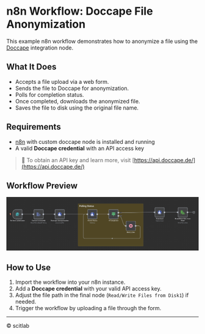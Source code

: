 # n8n Workflow: Doccape File Anonymization

This example n8n workflow demonstrates how to anonymize a file using the [Doccape](https://api.doccape.de/) integration node.

## What It Does

- Accepts a file upload via a web form.
- Sends the file to Doccape for anonymization.
- Polls for completion status.
- Once completed, downloads the anonymized file.
- Saves the file to disk using the original file name.

## Requirements

- [n8n](https://n8n.io/) with custom doccape node is installed and running
- A valid **Doccape credential** with an API access key

> 🔐 To obtain an API key and learn more, visit [https://api.doccape.de/](https://api.doccape.de/)

## Workflow Preview

<img src="./workflow.png" alt="Workflow Screenshot" width="900"/>

## How to Use

1. Import the workflow into your n8n instance.
2. Add a **Doccape credential** with your valid API access key.
3. Adjust the file path in the final node (`Read/Write Files from Disk1`) if needed.
4. Trigger the workflow by uploading a file through the form.

---

© scitlab
